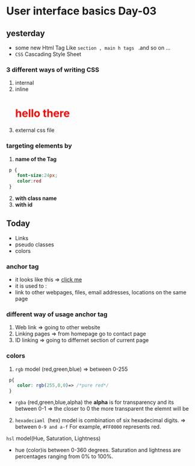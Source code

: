# User interface basics Day-03 

## yesterday 
- some new Html Tag Like `section , main h tags ` .and so on ...
- `CSS` Cascading Style Sheet
### 3 different ways of writing CSS
1. internal 
2. inline  <h1 style="color:red" >  hello there  </h1>
3. external css file


### targeting elements by 
1. **name of the Tag**

```css
 p {
    font-size:24px;
    color:red
 }
```
 2. **with class name**
 3. **with id**

## Today 
 - Links
 - pseudo classes
 - colors
 ### anchor tag <a>
  - it looks like this => <a href= "your-url-here"> click me </a>
  - <a> it is used to :
  - link to other webpages, files, email addresses, locations on the same page
 ### different way of usage anchor tag <a>
  1. Web link => going to other website 
  2. Linking pages => from homepage go to contact page 
 3. ID linking => going to differnet section of current page 


  ### colors
 1. `rgb` model (red,green,blue) => between 0-255 
```css
 p{
    color: rgb(255,0,0)=> /*pure red*/
 }
 ```
  - `rgba` (red,green,blue,alpha) the **alpha** is for transparency and its between 0-1 => the closer to 0 the more transparent the elemnt will be
 2. `hexadeciaml `(hex) model is combination of six hexadecimal digits. => between `0-9 and a-f` For example, `#FF0000` represents red.

 `hsl` model(Hue, Saturation, Lightness) 
- hue (color)is between 0-360 degrees. Saturation and lightness are percentages ranging from 0% to 100%.


